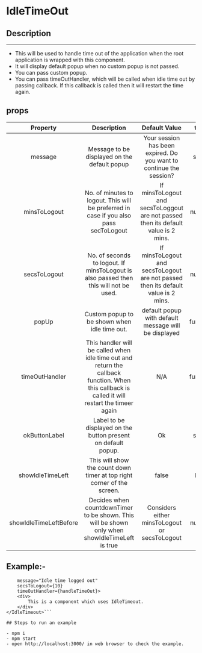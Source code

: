 # IdleTimeOut

## Description
   -----------

* This will be used to handle time out of the application when the root application is wrapped with this component.
* It will display default popup when no custom popup is not passed.
* You can pass custom popup.
* You can pass timeOutHandler, which will be called when idle time out by passing callback. If this callback is called then it will restart the      time again.


## props

|        Property        |                                                                   Description                                                                  |                                    Default Value                                   |   type   |             Mandatory             |
|:----------------------:|:----------------------------------------------------------------------------------------------------------------------------------------------:|:----------------------------------------------------------------------------------:|:--------:|:---------------------------------:|
| message                | Message to be displayed on the default popup                                                                                                   | Your session has been expired. Do you want to continue the session?                | string   | No                                |
| minsToLogout           | No. of minutes to logout. This will be preferred in case if you also pass secToLogout                                                          | If minsToLogout and secsToLoggout are not passed then its default value is 2 mins. | number   | yes if secsToLogout is not passed |
| secsToLogout           | No. of seconds to logout. If minsToLogout is also passed then this will not be used.                                                           | If minsToLogout and secsToLogout are not passed then its default value is 2 mins.  | number   | yes if minsToLogout is not passed |
| popUp                  | Custom popup to be shown when idle time out.                                                                                                   | default popup with default message will be displayed                               | function | No                                |
| timeOutHandler         | This handler will be called when idle time out and return the callback function. When this callback is called it will restart the timeer again | N/A                                                                                | function | No                                |
| okButtonLabel          | Label to be displayed on the button present on default popup.                                                                                  | Ok                                                                                 | string   | No                                |
| showIdleTimeLeft       | This will show the count down timer at top right corner of the screen.                                                                         | false                                                                              | bool     | No                                |
| showIdleTimeLeftBefore | Decides when countdownTimer to be shown. This will be shown only when showIdleTimeLeft is true                                                 | Considers either minsToLogout or secsToLogout                                      | number   | No                                |

## Example:- 

```<IdleTimeout
    message="Idle time logged out"
    secsToLogout={10}
    timeOutHandler={handleTimeOut}>
    <div>
        This is a component which uses IdleTimeout.
    </div>
</IdleTimeout>```

## Steps to run an example

- npm i
- npm start
- open http://localhost:3000/ in web browser to check the example.
